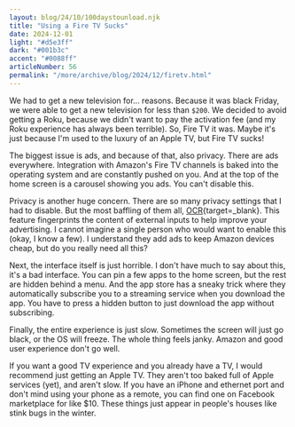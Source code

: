 ```yaml
---
layout: blog/24/10/100daystounload.njk
title: "Using a Fire TV Sucks"
date: 2024-12-01
light: "#d5e3ff"
dark: "#001b3c"
accent: "#0088ff"
articleNumber: 56
permalink: "/more/archive/blog/2024/12/firetv.html"
---
```

We had to get a new television for... reasons. Because it was black Friday, we were able to get a new television for less than `$200`. We decided to avoid getting a Roku, because we didn't want to pay the activation fee (and my Roku experience has always been terrible). So, Fire TV it was. Maybe it's just because I'm used to the luxury of an Apple TV, but Fire TV sucks!

The biggest issue is ads, and because of that, also privacy. There are ads everywhere. Integration with Amazon's Fire TV channels is baked into the operating system and are constantly pushed on you. And at the top of the home screen is a carousel showing you ads. You can't disable this.

Privacy is another huge concern. There are so many privacy settings that I had to disable. But the most baffling of them all, [OCR](https://www.amazon.com/gp/help/customer/display.html?nodeId=GPFTD7F3EVCLUD3C){target=_blank}. This feature fingerprints the content of external inputs to help improve your advertising. I cannot imagine a single person who would want to enable this (okay, I know a few). I understand they add ads to keep Amazon devices cheap, but do you really need all this?

Next, the interface itself is just horrible. I don't have much to say about this, it's a bad interface. You can pin a few apps to the home screen, but the rest are hidden behind a menu. And the app store has a sneaky trick where they automatically subscribe you to a streaming service when you download the app. You have to press a hidden button to just download the app without subscribing.

Finally, the entire experience is just slow. Sometimes the screen will just go black, or the OS will freeze. The whole thing feels janky. Amazon and good user experience don't go well.

If you want a good TV experience and you already have a TV, I would recommend just getting an Apple TV. They aren't too baked full of Apple services (yet), and aren't slow. If you have an iPhone and ethernet port and don't mind using your phone as a remote, you can find one on Facebook marketplace for like $10. These things just appear in people's houses like stink bugs in the winter.